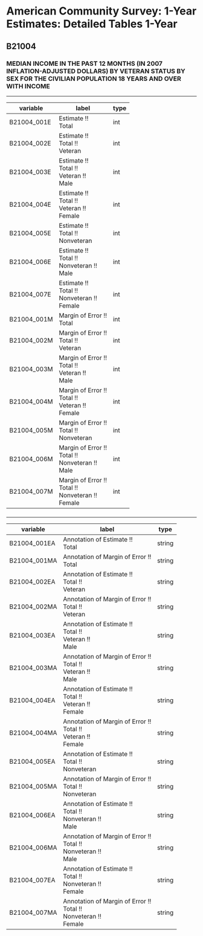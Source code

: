 # American Community Survey: 1-Year Estimates: Detailed Tables 1-Year

## B21004

### MEDIAN INCOME IN THE PAST 12 MONTHS (IN 2007 INFLATION-ADJUSTED DOLLARS) BY VETERAN STATUS BY SEX FOR THE CIVILIAN POPULATION 18 YEARS AND OVER WITH INCOME

___

| variable | label | type |
| ----- | ----- | ----- |
| B21004_001E | Estimate !!<br>Total | int |
| B21004_002E | Estimate !!<br>Total !!<br>Veteran | int |
| B21004_003E | Estimate !!<br>Total !!<br>Veteran !!<br>Male | int |
| B21004_004E | Estimate !!<br>Total !!<br>Veteran !!<br>Female | int |
| B21004_005E | Estimate !!<br>Total !!<br>Nonveteran | int |
| B21004_006E | Estimate !!<br>Total !!<br>Nonveteran !!<br>Male | int |
| B21004_007E | Estimate !!<br>Total !!<br>Nonveteran !!<br>Female | int |
| B21004_001M | Margin of Error !!<br>Total | int |
| B21004_002M | Margin of Error !!<br>Total !!<br>Veteran | int |
| B21004_003M | Margin of Error !!<br>Total !!<br>Veteran !!<br>Male | int |
| B21004_004M | Margin of Error !!<br>Total !!<br>Veteran !!<br>Female | int |
| B21004_005M | Margin of Error !!<br>Total !!<br>Nonveteran | int |
| B21004_006M | Margin of Error !!<br>Total !!<br>Nonveteran !!<br>Male | int |
| B21004_007M | Margin of Error !!<br>Total !!<br>Nonveteran !!<br>Female | int |
### 

___

| variable | label | type |
| ----- | ----- | ----- |
| B21004_001EA | Annotation of Estimate !!<br>Total | string |
| B21004_001MA | Annotation of Margin of Error !!<br>Total | string |
| B21004_002EA | Annotation of Estimate !!<br>Total !!<br>Veteran | string |
| B21004_002MA | Annotation of Margin of Error !!<br>Total !!<br>Veteran | string |
| B21004_003EA | Annotation of Estimate !!<br>Total !!<br>Veteran !!<br>Male | string |
| B21004_003MA | Annotation of Margin of Error !!<br>Total !!<br>Veteran !!<br>Male | string |
| B21004_004EA | Annotation of Estimate !!<br>Total !!<br>Veteran !!<br>Female | string |
| B21004_004MA | Annotation of Margin of Error !!<br>Total !!<br>Veteran !!<br>Female | string |
| B21004_005EA | Annotation of Estimate !!<br>Total !!<br>Nonveteran | string |
| B21004_005MA | Annotation of Margin of Error !!<br>Total !!<br>Nonveteran | string |
| B21004_006EA | Annotation of Estimate !!<br>Total !!<br>Nonveteran !!<br>Male | string |
| B21004_006MA | Annotation of Margin of Error !!<br>Total !!<br>Nonveteran !!<br>Male | string |
| B21004_007EA | Annotation of Estimate !!<br>Total !!<br>Nonveteran !!<br>Female | string |
| B21004_007MA | Annotation of Margin of Error !!<br>Total !!<br>Nonveteran !!<br>Female | string |

